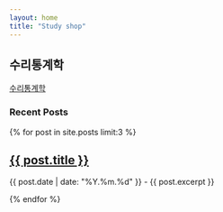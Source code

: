 ```yaml
---
layout: home
title: "Study shop"
---
```


## 수리통계학
[수리통계학](/categories/수리통계학/)

### Recent Posts
{% for post in site.posts limit:3 %}
  <h2><a href="{{ post.url }}">{{ post.title }}</a></h2>
  <p>{{ post.date | date: "%Y.%m.%d" }} - {{ post.excerpt }}</p>
{% endfor %}